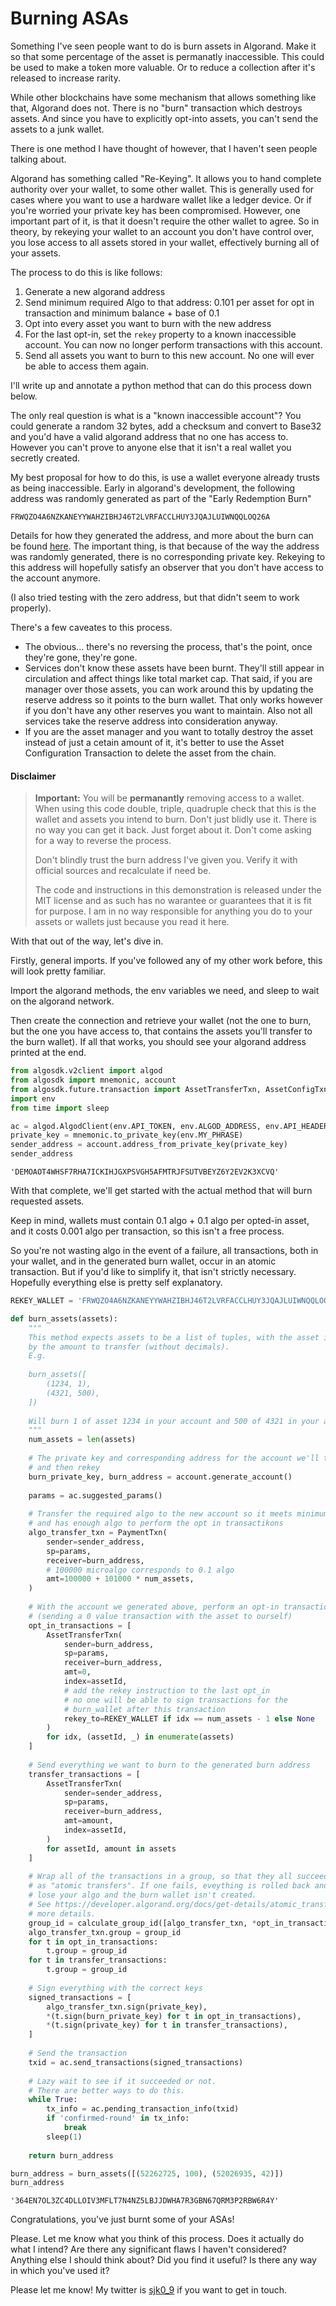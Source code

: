 # Burning ASAs

Something I've seen people want to do is burn assets in Algorand.
Make it so that some percentage of the asset is permanatly inaccessible.
This could be used to make a token more valuable.
Or to reduce a collection after it's released to increase rarity.

While other blockchains have some mechanism that allows something like that,
Algorand does not.
There is no "burn" transaction which destroys assets.
And since you have to explicitly opt-into assets, you can't send the assets to a junk wallet.

There is one method I have thought of however, that I haven't seen people talking about.

Algorand has something called "Re-Keying".
It allows you to hand complete authority over your wallet, to some other wallet.
This is generally used for cases where you want to use a hardware wallet like a ledger device.
Or if you're worried your private key has been compromised.
However, one important part of it, is that it doesn't require the other wallet to agree.
So in theory, by rekeying your wallet to an account you don't have control over,
you lose access to all assets stored in your wallet, effectively burning all of your assets.

The process to do this is like follows:

1. Generate a new algorand address
2. Send minimum required Algo to that address: 0.101 per asset for opt in transaction and minimum balance + base of 0.1
3. Opt into every asset you want to burn with the new address
4. For the last opt-in, set the `rekey` property to a known inaccessible account.
    You can now no longer perform transactions with this account.
5. Send all assets you want to burn to this new account.
    No one will ever be able to access them again.
    
I'll write up and annotate a python method that can do this process down below.

The only real question is what is a "known inaccessible account"?
You could generate a random 32 bytes, add a checksum and convert to Base32 and you'd have a valid algorand address that no one has access to.
However you can't prove to anyone else that it isn't a real wallet you secretly created.

My best proposal for how to do this, is use a wallet everyone already trusts as being inaccessible.
Early in algorand's development, the following address was randomly generated as part of the "Early Redemption Burn"

```
FRWQZO4A6NZKANEYYWAHZIBHJ46T2LVRFACCLHUY3JQAJLUIWNQQLOQ26A
```

Details for how they generated the address, and more about the burn can be found [here](https://algorandfoundation.cdn.prismic.io/algorandfoundation/5c80fdd2-fe08-4bda-8ac5-981b37908031_Early+Redemption+Confirmation.pdf).
The important thing, is that because of the way the address was randomly generated, there is no corresponding private key. Rekeying to this address will hopefully satisfy an observer that you don't have access to the account anymore.

(I also tried testing with the zero address, but that didn't seem to work properly).

There's a few caveates to this process.

* The obvious... there's no reversing the process, that's the point, once they're gone, they're gone.
* Services don't know these assets have been burnt. They'll still appear in circulation and affect things like total market cap.
    That said, if you are manager over those assets, you can work around this by updating the reserve address so it points to
    the burn wallet.
    That only works however if you don't have any other reserves you want to maintain.
    Also not all services take the reserve address into consideration anyway.
* If you are the asset manager and you want to totally destroy the asset instead of just a cetain amount of it,
    it's better to use the Asset Configuration Transaction to delete the asset from the chain.

#### Disclaimer

> **Important:** You will be **permanantly** removing access to a wallet.
> When using this code double, triple, quadruple check that this is the wallet and assets you intend to burn.
> Don't just blidly use it.
> There is no way you can get it back.
> Just forget about it.
> Don't come asking for a way to reverse the process.
>
> Don't blindly trust the burn address I've given you.
> Verify it with official sources and recalculate if need be.
>
> The code and instructions in this demonstration is released under the MIT license and as such has no warantee or guarantees that it is fit for purpose.
> I am in no way responsible for anything you do to your assets or wallets just because you read it here.

With that out of the way, let's dive in.

Firstly, general imports. If you've followed any of my other work before, this will look pretty familiar.

Import the algorand methods, the env variables we need, and sleep to wait on the algorand network.

Then create the connection and retrieve your wallet (not the one to burn, but the one you have access to, that contains the assets you'll transfer to the burn wallet). If all that works, you should see your algorand address printed at the end.


```python
from algosdk.v2client import algod
from algosdk import mnemonic, account
from algosdk.future.transaction import AssetTransferTxn, AssetConfigTxn, PaymentTxn, calculate_group_id
import env
from time import sleep
```


```python
ac = algod.AlgodClient(env.API_TOKEN, env.ALGOD_ADDRESS, env.API_HEADERS)
private_key = mnemonic.to_private_key(env.MY_PHRASE)
sender_address = account.address_from_private_key(private_key)
sender_address
```




    'DEMOAOT4WHSF7RHA7ICKIHJGXPSVGH5AFMTRJFSUTVBEYZ6Y2EV2K3XCVQ'



With that complete, we'll get started with the actual method that will burn requested assets.

Keep in mind, wallets must contain 0.1 algo + 0.1 algo per opted-in asset, and it costs 0.001 algo per transaction, so this isn't a free process.

So you're not wasting algo in the event of a failure, all transactions, both in your wallet, and in the generated burn wallet, occur in an atomic transaction.
But if you'd like to simplify it, that isn't strictly necessary.
Hopefully everything else is pretty self explanatory.


```python
REKEY_WALLET = 'FRWQZO4A6NZKANEYYWAHZIBHJ46T2LVRFACCLHUY3JQAJLUIWNQQLOQ26A'

def burn_assets(assets):
    """
    This method expects assets to be a list of tuples, with the asset id, followed
    by the amount to transfer (without decimals).
    E.g.
    
    burn_assets([
        (1234, 1),
        (4321, 500),
    ])
    
    Will burn 1 of asset 1234 in your account and 500 of 4321 in your account.
    """
    num_assets = len(assets)
    
    # The private key and corresponding address for the account we'll transfer to
    # and then rekey
    burn_private_key, burn_address = account.generate_account()
    
    params = ac.suggested_params()
    
    # Transfer the required algo to the new account so it meets minimum balance
    # and has enough algo to perform the opt in transactikons
    algo_transfer_txn = PaymentTxn(
        sender=sender_address,
        sp=params,
        receiver=burn_address,
        # 100000 microalgo corresponds to 0.1 algo
        amt=100000 + 101000 * num_assets, 
    )
    
    # With the account we generated above, perform an opt-in transaction
    # (sending a 0 value transaction with the asset to ourself)
    opt_in_transactions = [
        AssetTransferTxn(
            sender=burn_address,
            sp=params,
            receiver=burn_address,
            amt=0,
            index=assetId,
            # add the rekey instruction to the last opt_in
            # no one will be able to sign transactions for the
            # burn_wallet after this transaction
            rekey_to=REKEY_WALLET if idx == num_assets - 1 else None
        )
        for idx, (assetId, _) in enumerate(assets)
    ]
    
    # Send everything we want to burn to the generated burn address
    transfer_transactions = [
        AssetTransferTxn(
            sender=sender_address,
            sp=params,
            receiver=burn_address,
            amt=amount,
            index=assetId,
        )
        for assetId, amount in assets
    ]
    
    # Wrap all of the transactions in a group, so that they all succeed or fail
    # as "atomic transfers". If one fails, eveything is rolled back and you don't
    # lose your algo and the burn wallet isn't created.
    # See https://developer.algorand.org/docs/get-details/atomic_transfers/ for
    # more details.
    group_id = calculate_group_id([algo_transfer_txn, *opt_in_transactions, *transfer_transactions])
    algo_transfer_txn.group = group_id
    for t in opt_in_transactions:
        t.group = group_id
    for t in transfer_transactions:
        t.group = group_id
    
    # Sign everything with the correct keys
    signed_transactions = [
        algo_transfer_txn.sign(private_key),
        *(t.sign(burn_private_key) for t in opt_in_transactions),
        *(t.sign(private_key) for t in transfer_transactions),
    ]
    
    # Send the transaction
    txid = ac.send_transactions(signed_transactions)
    
    # Lazy wait to see if it succeeded or not.
    # There are better ways to do this.
    while True:
        tx_info = ac.pending_transaction_info(txid)
        if 'confirmed-round' in tx_info:
            break
        sleep(1)
    
    return burn_address
```


```python
burn_address = burn_assets([(52262725, 100), (52026935, 42)])
burn_address
```




    '364EN7OL3ZC4DLLOIV3MFLT7N4NZ5LBJJDWHA7R3GBN67QRM3P2RBW6R4Y'



Congratulations, you've just burnt some of your ASAs!

Please. Let me know what you think of this process.
Does it actually do what I intend?
Are there any significant flaws I haven't considered?
Anything else I should think about?
Did you find it useful?
Is there any way in which you've used it?

Please let me know!
My twitter is [sjk0_9](https://twitter.com/sjk0_9) if you want to get in touch.


```python

```
